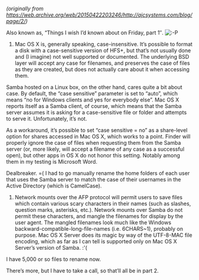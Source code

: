 <!--
.. title: Caveats when migrating from Mac OS X to Linux for serving Mac OS X home folders
.. slug: caveats-when-migrating-macosx-linux
.. date: 2007-02-12 12:00:00 UTC-07:00
.. tags: 
.. category: linux, mac os x
.. link: 
.. description: 
.. type: text
-->

_(originally from https://web.archive.org/web/20150422203246/http://ajcsystems.com/blog/page/2/)_

Also known as, “Things I wish I’d known about on Friday, part 1″. ![:-P](https://web.archive.org/web/20150422203246im_/http://ajcsystems.com/blog/wp-includes/images/smilies/icon_razz.gif)

1. Mac OS X is, generally speaking, case-insensitive. It’s possible to format a disk with a case-sensitive version of HFS+, but that’s not usually done and (I imagine) not well supported or documented. The underlying BSD layer will accept any case for filenames, and preserves the case of files as they are created, but does not actually care about it when accessing them.

  Samba hosted on a Linux box, on the other hand, cares quite a bit about case. By default, the “case sensitive” parameter is set to “auto”, which means “no for Windows clients and yes for everybody else”. Mac OS X reports itself as a Samba client, of course, which means that the Samba server assumes it is asking for a case-sensitive file or folder and attempts to serve it. Unfortunately, it’s not.

  As a workaround, it’s possible to set “case sensitive = no” as a share-level option for shares accessed in Mac OS X, which works to a point. Finder will properly ignore the case of files when requesting them from the Samba server (or, more likely, will accept a filename of any case as a successful open), but other apps in OS X do not honor this setting. Notably among them in my testing is Microsoft Word.

  Dealbreaker. =( I had to go manually rename the home folders of each user that uses the Samba server to match the case of their usernames in the Active Directory (which is CamelCase).

1.  Network mounts over the AFP protocol will permit users to save files which contain various scary characters in their names (such as slashes, question marks, asterisks, etc.). Network mounts over Samba do not permit these characters, and mangle the filenames for display by the user agent. The mangled filenames look much like the Windows backward-compatible-long-file-names (i.e. 6CHARS~1), probably on purpose. Mac OS X Server does its magic by way of the UTF-8-MAC file encoding, which as far as I can tell is supported only on Mac OS X Server’s version of Samba. :'(

  I have 5,000 or so files to rename now.

There’s more, but I have to take a call, so that’ll all be in part 2.
